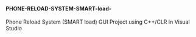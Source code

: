 #### PHONE-RELOAD-SYSTEM-SMART-load-
Phone Reload System (SMART load) GUI Project using C++/CLR in Visual Studio
